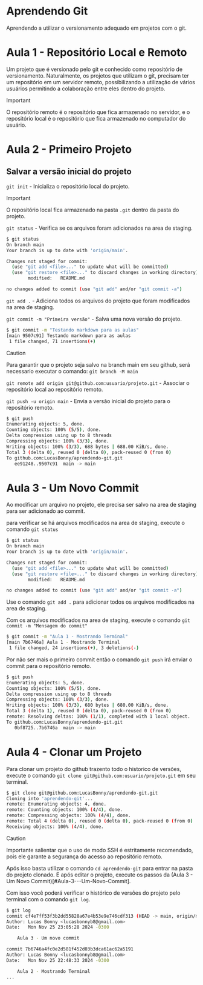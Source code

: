 # Aprendendo Git
Aprendendo a utilizar o versionamento adequado em projetos com o git.

# Aula 1 - Repositório Local e Remoto

Um projeto que é versionado pelo git e conhecido como repositório de versionamento.
Naturalmente, os projetos que utilizam o git, precisam ter um repositório em um servidor remoto, possibilizando a utilização de vários usuários permitindo a colaboração entre eles dentro do projeto.

> [!IMPORTANT]
> O repositório remoto é o repositório que fica armazenado no servidor, e o repositório local é o repositório que fica armazenado no computador do usuário.

# Aula 2 - Primeiro Projeto

## Salvar a versão inicial do projeto
`git init` - Inicializa o repositório local do projeto.

>[!important]
>O repositório local fica armazenado na pasta `.git` dentro da pasta do projeto.

`git status` - Verifica se os arquivos foram adicionados na area de staging.

```bash
$ git status
On branch main
Your branch is up to date with 'origin/main'.

Changes not staged for commit:
  (use "git add <file>..." to update what will be committed)
  (use "git restore <file>..." to discard changes in working directory)
        modified:   README.md

no changes added to commit (use "git add" and/or "git commit -a")

```

`git add .` - Adiciona todos os arquivos do projeto que foram modificados na area de staging.


`git commit -m "Primeira versão"` - Salva uma nova versão do projeto.

```bash
$ git commit -m "Testando markdown para as aulas"
[main 9507c91] Testando markdown para as aulas
 1 file changed, 71 insertions(+)
```

> [!caution]
> Para garantir que o projeto seja salvo na branch main em seu github, será necessario executar o comando: `git branch -M main`

`git remote add origin git@github.com:usuario/projeto.git` - Associar o repositório local ao repositório remoto.

`git push -u origin main` - Envia a versão inicial do projeto para o repositório remoto.

```bash
$ git push
Enumerating objects: 5, done.
Counting objects: 100% (5/5), done.
Delta compression using up to 8 threads
Compressing objects: 100% (3/3), done.
Writing objects: 100% (3/3), 688 bytes | 688.00 KiB/s, done.
Total 3 (delta 0), reused 0 (delta 0), pack-reused 0 (from 0)
To github.com:LucasBonny/aprendendo-git.git
   ee91248..9507c91  main -> main
```
# Aula 3 - Um Novo Commit

Ao modificar um arquivo no projeto, ele precisa ser salvo na area de staging para ser adicionado ao commit.

para verificar se há arquivos modificados na area de staging, execute o comando `git status`

```bash
$ git status
On branch main
Your branch is up to date with 'origin/main'.

Changes not staged for commit:
  (use "git add <file>..." to update what will be committed)
  (use "git restore <file>..." to discard changes in working directory)
        modified:   README.md

no changes added to commit (use "git add" and/or "git commit -a")
```
Use o comando `git add .` para adicionar todos os arquivos modificados na area de staging.

Com os arquivos modificados na area de staging, execute o comando `git commit -m "Mensagem do commit"`

```bash
$ git commit -m "Aula 1 - Mostrando Terminal"
[main 7b6746a] Aula 1 - Mostrando Terminal
 1 file changed, 24 insertions(+), 3 deletions(-)
```

Por não ser mais o primeiro commit então o comando `git push` irá enviar o commit para o repositório remoto.

```bash
$ git push
Enumerating objects: 5, done.
Counting objects: 100% (5/5), done.
Delta compression using up to 8 threads
Compressing objects: 100% (3/3), done.
Writing objects: 100% (3/3), 680 bytes | 680.00 KiB/s, done.
Total 3 (delta 1), reused 0 (delta 0), pack-reused 0 (from 0)
remote: Resolving deltas: 100% (1/1), completed with 1 local object.
To github.com:LucasBonny/aprendendo-git.git
   0bf8725..7b6746a  main -> main
```

# Aula 4 - Clonar um Projeto

Para clonar um projeto do github trazento todo o historico de versões, execute o comando `git clone git@github.com:usuario/projeto.git` em seu terminal.

```bash
$ git clone git@github.com:LucasBonny/aprendendo-git.git
Cloning into 'aprendendo-git'...
remote: Enumerating objects: 4, done.
remote: Counting objects: 100% (4/4), done.
remote: Compressing objects: 100% (4/4), done.
remote: Total 4 (delta 0), reused 0 (delta 0), pack-reused 0 (from 0)
Receiving objects: 100% (4/4), done.
```
> [!caution]
> Importante salientar que o uso de modo SSH é estritamente recomendado, pois ele garante a segurança do acesso ao repositório remoto.

Após isso basta utilizar o comando `cd aprendendo-git` para entrar na pasta do projeto clonado.
E após editar o projeto, execute os passos da (Aula 3 - Um Novo Commit)[#Aula-3---Um-Novo-Commit].

Com isso você poderá verificar o histórico de versões do projeto pelo terminal com o comando `git log`.

```bash
$ git log
commit cf4e7ff53f3b2dd55828a67e4b53e9e746cdf313 (HEAD -> main, origin/main, origin/HEAD)
Author: Lucas Bonny <lucasbonnyb8@gmail.com>
Date:   Mon Nov 25 23:05:28 2024 -0300

    Aula 3 - Um novo commit

commit 7b6746a4fc0e2d581f452d03b3dca61ac62a5191
Author: Lucas Bonny <lucasbonnyb8@gmail.com>
Date:   Mon Nov 25 22:48:33 2024 -0300

    Aula 2 - Mostrando Terminal
...
```